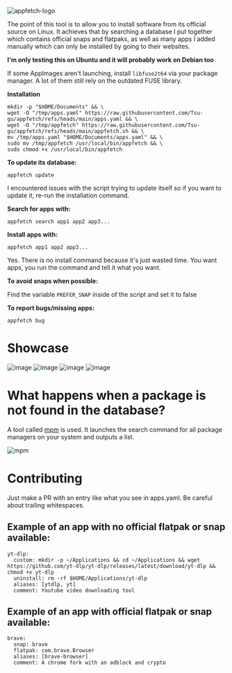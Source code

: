 ![appfetch-logo](https://github.com/user-attachments/assets/b607848d-1478-4d2b-9fb7-4d17c05377e2)

The point of this tool is to allow you to install software from its official source on Linux. It achieves that by searching a database I put together which contains official snaps and flatpaks, as well as many apps I added manually which can only be installed by going to their websites.

**I'm only testing this on Ubuntu and it will probably work on Debian too**

If some AppImages aren't launching, install `libfuse2t64` via your package manager. A lot of them still rely on the outdated FUSE library.

**Installation**
```
mkdir -p "$HOME/Documents" && \
wget -O "/tmp/apps.yaml" https://raw.githubusercontent.com/Tsu-gu/appfetch/refs/heads/main/apps.yaml && \
wget -O "/tmp/appfetch" https://raw.githubusercontent.com/Tsu-gu/appfetch/refs/heads/main/appfetch.sh && \
mv /tmp/apps.yaml "$HOME/Documents/apps.yaml" && \
sudo mv /tmp/appfetch /usr/local/bin/appfetch && \
sudo chmod +x /usr/local/bin/appfetch
```

**To update its database:**

```
appfetch update
```
I encountered issues with the script trying to update itself so if you want to update it, re-run the installation command.

**Search for apps with:**

```
appfetch search app1 app2 app3...
```

**Install apps with:**

```
appfetch app1 app2 app3...
```
Yes. There is no install command because it's just wasted time. You want apps, you run the command and tell it what you want.

**To avoid snaps when possible:**

Find the variable `PREFER_SNAP` inside of the script and set it to false

**To report bugs/missing apps:**

```
appfetch bug
```

# Showcase
![image](https://github.com/user-attachments/assets/047cef5c-be13-426f-947e-6ca074db8b88)
![image](https://github.com/user-attachments/assets/9ee4d99f-6ecb-401c-ae98-4641d78f9b83)
![image](https://github.com/user-attachments/assets/119c8bef-773d-4899-a0f9-033b76d39222)
![image](https://github.com/user-attachments/assets/43a20d4c-8ffb-47a1-8ad7-7a3c115f3e70)


# What happens when a package is not found in the database?

A tool called [mpm](https://github.com/kdeldycke/meta-package-manager) is used. It launches the search command for all package managers on your system and outputs a list.

![mpm](https://github.com/user-attachments/assets/f786d817-ea89-4171-8fee-9716469b7f77)

# Contributing

Just make a PR with an entry like what you see in apps.yaml. Be careful about trailing whitespaces.

## Example of an app with no official flatpak or snap available:
```
yt-dlp:
  custom: mkdir -p ~/Applications && cd ~/Applications && wget https://github.com/yt-dlp/yt-dlp/releases/latest/download/yt-dlp && chmod +x yt-dlp
  uninstall: rm -rf $HOME/Applications/yt-dlp
  aliases: [ytdlp, yt]
  comment: Youtube video downloading tool
```
## Example of an app with official flatpak or snap available:
```
brave:
  snap: brave
  flatpak: com.brave.Browser
  aliases: [brave-browser]
  comment: A chrome fork with an adblock and crypto
```
